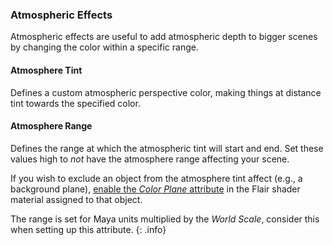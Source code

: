 
### Atmospheric Effects

Atmospheric effects are useful to add atmospheric depth to bigger scenes by changing the color within a specific range.

#### Atmosphere Tint
Defines a custom atmospheric perspective color, making things at distance tint towards the specified color.

#### Atmosphere Range
Defines the range at which the atmospheric tint will start and end. Set these values high to _not_ have the atmosphere range affecting your scene.

If you wish to exclude an object from the atmosphere tint affect (e.g., a background plane), [enable the _Color Plane_ attribute](/flair/materials/flair-shader/#color-plane) in the Flair shader material assigned to that object.

The range is set for Maya units multiplied by the _World Scale_, consider this when setting up this attribute.
{: .info}